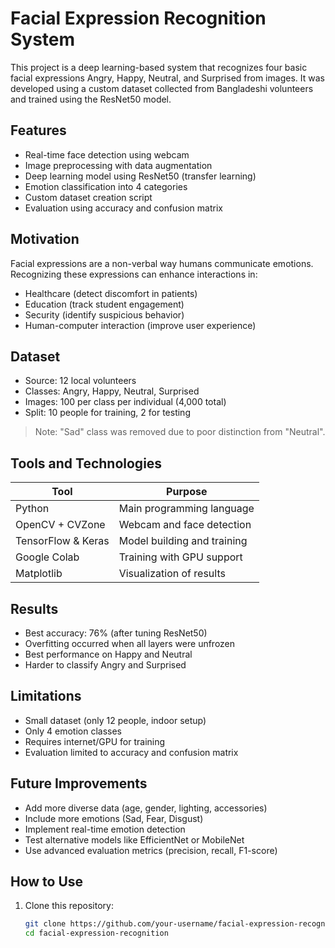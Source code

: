 # Facial Expression Recognition System

This project is a deep learning-based system that recognizes four basic facial expressions Angry, Happy, Neutral, and Surprised from images. It was developed using a custom dataset collected from Bangladeshi volunteers and trained using the ResNet50 model.

## Features

- Real-time face detection using webcam
- Image preprocessing with data augmentation
- Deep learning model using ResNet50 (transfer learning)
- Emotion classification into 4 categories
- Custom dataset creation script
- Evaluation using accuracy and confusion matrix

## Motivation

Facial expressions are a non-verbal way humans communicate emotions. Recognizing these expressions can enhance interactions in:
- Healthcare (detect discomfort in patients)
- Education (track student engagement)
- Security (identify suspicious behavior)
- Human-computer interaction (improve user experience)

## Dataset

- Source: 12 local volunteers
- Classes: Angry, Happy, Neutral, Surprised
- Images: 100 per class per individual (4,000 total)
- Split: 10 people for training, 2 for testing

> Note: "Sad" class was removed due to poor distinction from "Neutral".

## Tools and Technologies

| Tool               | Purpose                             |
|--------------------|-------------------------------------|
| Python             | Main programming language           |
| OpenCV + CVZone    | Webcam and face detection           |
| TensorFlow & Keras | Model building and training         |
| Google Colab       | Training with GPU support           |
| Matplotlib         | Visualization of results            |

## Results

- Best accuracy: 76% (after tuning ResNet50)
- Overfitting occurred when all layers were unfrozen
- Best performance on Happy and Neutral
- Harder to classify Angry and Surprised

## Limitations

- Small dataset (only 12 people, indoor setup)
- Only 4 emotion classes
- Requires internet/GPU for training
- Evaluation limited to accuracy and confusion matrix

## Future Improvements

- Add more diverse data (age, gender, lighting, accessories)
- Include more emotions (Sad, Fear, Disgust)
- Implement real-time emotion detection
- Test alternative models like EfficientNet or MobileNet
- Use advanced evaluation metrics (precision, recall, F1-score)

## How to Use

1. Clone this repository:
   ```bash
   git clone https://github.com/your-username/facial-expression-recognition.git
   cd facial-expression-recognition
